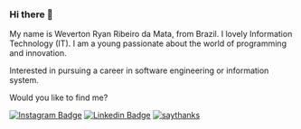 ### Hi there 👋

My name is Weverton Ryan Ribeiro da Mata, from Brazil. I lovely Information Technology (IT). I am a young passionate about the world of programming and innovation.

Interested in pursuing a career in software engineering or information system. 

Would you like to find me?

[![Instagram Badge](https://img.shields.io/badge/-Instagram-1ca0f1?style=flat-square&labelColor=3f729b&logo=instagram&logoColor=white&link=https://www.instagram.com/weverton.mata/)](https://www.instagram.com/weverton.mata/)
[![Linkedin Badge](https://img.shields.io/badge/-LinkedIn-blue?style=flat-square&logo=Linkedin&logoColor=white&link=https://www.linkedin.com/in/weverton-mata-3345081b1/)](https://www.linkedin.com/in/weverton-mata-3345081b1/)
[![saythanks](https://img.shields.io/badge/say-thanks-ff69b4.svg)](https://wevertonmata.github.io/weverton-mata/)
